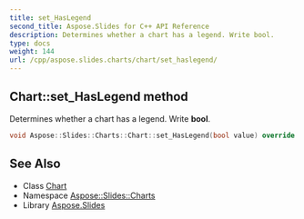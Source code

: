 ```yaml
---
title: set_HasLegend
second_title: Aspose.Slides for C++ API Reference
description: Determines whether a chart has a legend. Write bool.
type: docs
weight: 144
url: /cpp/aspose.slides.charts/chart/set_haslegend/
---
```

## Chart::set_HasLegend method


Determines whether a chart has a legend. Write **bool**.

```cpp
void Aspose::Slides::Charts::Chart::set_HasLegend(bool value) override
```

## See Also

* Class [Chart](../)
* Namespace [Aspose::Slides::Charts](../../)
* Library [Aspose.Slides](../../../)
